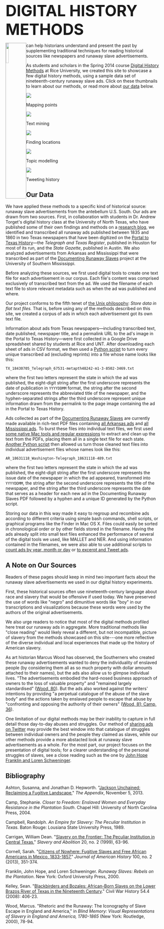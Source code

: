 <h1 style="font-size: 3.6em; margin-bottom:0; padding-bottom:0">DIGITAL HISTORY METHODS</h1>

<p class="large"><img style="float:left; width:13%; padding-bottom: 0; border: 1px solid #aaa" src="./digital-runawayad.png" />can help historians understand and present the past by supplementing traditional techniques for reading historical sources like newspapers and runaway slave advertisements.</p>

As students and scholars in the Spring 2014 course [Digital History Methods](http://digitalhistory.blogs.rice.edu) at Rice University, we created this site to showcase a few digital history methods, using a sample data set of nineteenth-century runaway slave ads. Click on these thumbnails to learn about our methods, or read more about [our data](#our-data) below.

<div class="splash">
<p>
<div class="splashthumb">
<a href="01-palladio.html"><img src="./01-palladio.png" /></a>
<p class="caption">Mapping points</p>
</div>
</p>
<div class="splashthumb">
<a href="02-voyant.html"><img src="./02-voyant.png" /></a>
<p class="caption">Text mining</p>
</div>
</p>
<p>
<div class="splashthumb">
<a href="03-ner.html"><img src="./03-ner.png"   /></a>
<p class="caption">Finding locations</p>
</div>
<div class="splashthumb">
<a href="04-mallet.html"><img src="./04-mallet.png"   /></a></p>
<p class="caption">Topic modelling</p>
</div>
<div class="splashthumb">
<a href="05-twitterbot.html"><img src="./05-twitterbot.png"   /></a>
<p class="caption">Tweeting history</p>
</div>
</p>

</div>

## Our Data

We have applied these methods to a specific kind of historical source: runaway slave advertisements from the antebellum U.S. South. Our ads are drawn from two sources. First, in collaboration with students in Dr. Andrew Torget's digital history class at the University of North Texas, who have published some of their own findings and methods on a [research blog](http://torget.us/HIST5100/research-blog/), we identified and transcribed all runaway ads published between 1835 and 1860 in two Texas newspapers that have been digitized on the [Portal to Texas History](http://texashistory.unt.edu)—the *Telegraph and Texas Register*, published in Houston for most of its run, and the *State Gazette*, published in Austin. We also analyzed advertisements from Arkansas and Mississippi that were transcribed as part of the [Documenting Runaway Slaves](http://aquila.usm.edu/drs/) project at the University of Southern Mississippi.

Before analyzing these sources, we first used digital tools to create one text file for each advertisement in our corpus. Each file's content was comprised exclusively of transcribed text from the ad. We used the filename of each text file to store relevant metadata such as when the ad was published and where. 

Our project conforms to the fifth tenet of [the Unix philosophy](http://en.wikipedia.org/wiki/Unix_philosophy#Mike_Gancarz:_The_UNIX_Philosophy): *Store data in flat text files.* That is, before using any of the methods described on this site, we created a corpus of ads in which each advertisement got its own text file.

Information about ads from Texas newspapers—including transcribed text, date published, newspaper title, and a permalink URL to the ad's image in the Portal to Texas History—were first collected in a Google Drive spreadsheet shared by students at Rice and UNT. After downloading each sheet of ads in CSV format, we then used a [Python script](https://github.com/ricedh/adparsers/blob/master/txparser.py) to turn every unique transcribed ad (excluding reprints) into a file whose name looks like this:

	TX_18430705_Telegraph_67531-metapth48242-m1-3-8502-3469.txt

where the first two letters represent the state in which the ad was published, the eight-digit string after the first underscore represents the date of publication in `YYYYDDMM` format, the string after the second underscore represents the abbreviated title of the newspaper, and the hyphen-separated strings after the third underscore represent unique information drawn from the permalink to the page image containing the ad in the Portal to Texas History.

Ads collected as part of the [Documenting Runaway Slaves](http://aquila.usm.edu/drs/) are currently made available in rich-text PDF files containing [all Arkansas ads](http://aquila.usm.edu/drs/4/) and [all Mississippi ads](http://aquila.usm.edu/drs/1/). To burst these files into individual text files, we first used [some native Mac tools and regular expressions](http://digitalhistory.blogs.rice.edu/2014/04/02/getting-ads-from-pdfs/) to extract and clean up the text from the PDFs, placing them all in a single text file for each state. [Another Python script](https://github.com/ricedh/adparsers/blob/master/drsparser.py) then allowed us turn those cleaned text files into individual advertisement files whose names look like this:

	AR_18631118_Washington-Telegraph_18631118-489.txt

where the first two letters represent the state in which the ad was published, the eight-digit string after the first underscore represents the issue date of the newspaper in which the ad appeared, transformed into `YYYYDDMM`, the string after the second underscore represents the title of the newspaper, and the string after the third underscore represents the date that serves as a header for each new ad in the Documenting Runaway Slaves PDF followed by a hyphen and a unique ID generated by the Python script.

Storing our data in this way made it easy to regroup and recombine ads according to different criteria using simple bash commands, shell scripts, or graphical programs like the Finder in Mac OS X. Files could easily be sorted in chronological order or by other fields stored in the filename. Having the ads already split into small text files enhanced the performance of several of the digital tools we used, like MALLET and NER. And using information contained in the filenames, we were also able to use additional scripts to [count ads by year, month or day](https://github.com/ricedh/adparsers/blob/master/countads.sh) or [to excerpt and Tweet ads](https://github.com/ricedh/adbot).

## A Note on Our Sources

Readers of these pages should keep in mind two important facts about the runaway slave advertisements we used in our digital history experiments.

First, these historical sources often use nineteenth-century language about race and slavery that would be offensive if used today. We have preserved the use of words like "negro" and dimunitive words like "boy" in our transcriptions and visualizations because these words were used by the authors of the original advertisements.

We also urge readers to notice that most of the digital methods profiled here treat our runaway ads in aggregate. More traditional methods like "close reading" would likely reveal a different, but not incompatible, picture of slavery from the methods showcased on this site---one more reflective of the diverse individual and local experiences that made up the history of American slavery.

As art historian Marcus Wood has observed, the Southerners who created these runaway advertisements wanted to deny the individuality of enslaved people (by considering them all as so much property with dollar amounts attached to their names), but the ads also allow us to glimpse individual lives. "The advertisements embodied the hard-nosed business approach of owners to the loss of valuable property" and "remained largely standardised" ([Wood, 80](#bibliography)). But the ads also worked against the writers' intentions by providing "a perpetual catalogue of the abuse of the slave body" and the actions taken by enslaved people to escape that abuse by "confronting and opposing the authority of their owners" ([Wood, 81; Camp, 36](#bibliography)).

One limitation of our digital methods may be their inability to capture in full detail those day-to-day abuses and struggles. Our method of [sharing ads on Twitter](05-tweetbot.html) may provide the best window into that catalogue of struggles between individual owners and the people they claimed as slaves, while our other methods provide a more abstacted look at runaway slave advertisements as a whole. For the most part, our project focuses on the presentation of digital tools; for a clearer understanding of the personal struggles of slaves, see a close reading such as the one by [John Hope Franklin and Loren Schweninger](#bibliography).

</div>

<div class="article">

## Bibliography

Ashton, Susanna, and Jonathan D. Hepworth. "[Jackson Unchained: Reclaiming a Fugitive Landscape][appendix]," *The Appendix*, November 5, 2013.

Camp, Stephanie. *Closer to Freedom: Enslaved Women and Everyday Resistance in the Plantation South*. Chapel Hill: University of North Carolina Press, 2004.

Campbell, Randolph. *An Empire for Slavery: The Peculiar Institution in Texas.* Baton Rouge: Lousiana State University Press, 1989.

Carrigan, William Dean. "[Slavery on the Frontier: The Peculiar Institution in Central Texas][carrigan]," *Slavery and Abolition* 20, no. 2 (1999), 63-96.

Cornell, Sarah. "[Citizens of Nowhere: Fugitive Slaves and Free African Americans in Mexico, 1833-1857][cornell]," *Journal of American History* 100, no. 2 (2013), 351-374.

Franklin, John Hope, and Loren Schweninger. *Runaway Slaves: Rebels on the Plantation*. New York: Oxford University Press, 2000. 

Kelley, Sean. "[Blackbirders and Bozales: African-Born Slaves on the Lower Brazos River of Texas in the Nineteenth Century][projectmuse]." Civil War History 54.4 (2008): 406-23.

Wood, Marcus. "Rhetoric and the Runaway: The Iconography of Slave Escape in England and America," in *Blind Memory: Visual Representations of Slavery in England and America, 1780-1865* (New York: Routledge, 2000), 78-94.

[cornell]: http://jah.oxfordjournals.org/content/100/2/351.full
[carrigan]: http://www.tandfonline.com/doi/pdf/10.1080/01440399908575278
[appendix]: http://theappendix.net/issues/2013/10/reclaiming-a-fugitive-landscape
[projectmuse]: http://muse.jhu.edu/login?auth=0&type=summary&url=/journals/civil_war_history/v054/54.4.kelley.html

